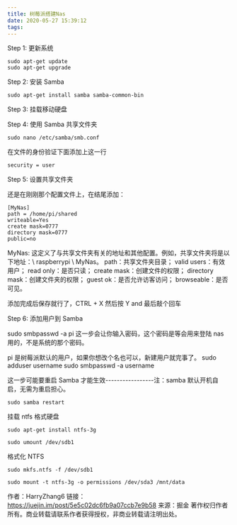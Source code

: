 ```yaml
---
title: 树莓派搭建Nas
date: 2020-05-27 15:39:12
tags:
---
```


Step 1: 更新系统

```
sudo apt-get update
sudo apt-get upgrade
```

Step 2: 安装 Samba

```
sudo apt-get install samba samba-common-bin

```

Step 3: 挂载移动硬盘

Step 4: 使用 Samba 共享文件夹

```
sudo nano /etc/samba/smb.conf
```

在文件的身份验证下面添加上这一行

```
security = user
```

Step 5: 设置共享文件夹

还是在刚刚那个配置文件上，在结尾添加：

```
[MyNas]
path = /home/pi/shared
writeable=Yes
create mask=0777
directory mask=0777
public=no
```

MyNas: 这定义了与共享文件夹有关的地址和其他配置。例如，共享文件夹将是以下地址：\ raspberrypi \ MyNas。
path：共享文件夹目录；
valid users：有效用户；
read only：是否只读；
create mask：创建文件的权限；
directory mask：创建文件夹的权限；
guest ok：是否允许访客访问；
browseable：是否可见。

添加完成后保存就行了，CTRL + X 然后按 Y and 最后敲个回车

Step 6: 添加用户到 Samba

sudo smbpasswd -a pi
这一步会让你输入密码，这个密码是等会用来登陆 nas 用的，不是系统的那个密码。

pi 是树莓派默认的用户，如果你想改个名也可以，新建用户就完事了。
sudo adduser username
sudo smbpasswd -a username

这一步可能要重启 Samba 才能生效-----------------注：samba 默认开机自启，无需为重启担心。

```
sudo samba restart

```

挂载 ntfs 格式硬盘

```
sudo apt-get install ntfs-3g
```

```
sudo umount /dev/sdb1
```

格式化 NTFS

```
sudo mkfs.ntfs -f /dev/sdb1
```

```
sudo mount -t ntfs-3g -o permissions /dev/sda3 /mnt/data

```

作者：HarryZhang6
链接：https://juejin.im/post/5e5c02dc6fb9a07ccb7e9b58
来源：掘金
著作权归作者所有。商业转载请联系作者获得授权，非商业转载请注明出处。
